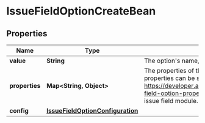 

# IssueFieldOptionCreateBean

## Properties

Name | Type | Description | Notes
------------ | ------------- | ------------- | -------------
**value** | **String** | The option&#39;s name, which is displayed in Jira. | 
**properties** | **Map&lt;String, Object&gt;** | The properties of the option as arbitrary key-value pairs. These properties can be searched using JQL, if the extractions (see https://developer.atlassian.com/cloud/jira/platform/modules/issue-field-option-property-index/) are defined in the descriptor for the issue field module. |  [optional]
**config** | [**IssueFieldOptionConfiguration**](IssueFieldOptionConfiguration.md) |  |  [optional]



